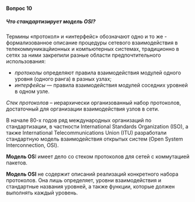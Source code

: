 #### Вопрос 10

##### Что стандартизирует модель OSI?

Термины «протокол» и «интерфейс» обозначают одно и то же - формализованное описание процедуры сетевого взаимодействия в телекоммуникацйионных и компьютерных системах, традиционно в сетях за ними закрепили разные области предпочтительного использования:

- *протоколы* определяют правила взаимодействия модулей одного уровня (одного ранга) в разных узлах;
- *интерфейсы* — правила взаимодействия модулей соседних уровней в одном узле. 



*Стек протоколов* – иерархически организованный набор протоколов, достаточный для организации взаимодействия узлов в сети.



В начале 80-х годов ряд международных организаций по стандартизации, в частности International Standards Organization (ISO), а также International Telecommunications Union (ITU) разработали стандартную модель взаимодействия открытых систем (Open System Interconnection, OSI).

**Модель OS**I имеет дело со стеком протоколов для сетей с коммутацией пакетов. 

**Модель OSI** не содержит описаний реализаций конкретного набора протоколов. Она лишь определяет, уровни взаимодействия и стандартные названия уровней, а также функции, которые должен выполнять каждый уровень.

